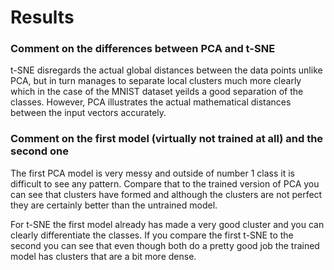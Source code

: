 # Results

### Comment on the differences between PCA and t-SNE
t-SNE disregards the actual global distances between the data points unlike PCA, but in turn manages to separate local clusters much more clearly which in the case of the MNIST dataset yeilds a good separation of the classes. However, PCA illustrates the actual mathematical distances between the input vectors accurately.

### Comment on the first model (virtually not trained at all) and the second one
The first PCA model is very messy and outside of number 1 class it is difficult to see any pattern. Compare that to the trained version of PCA you can see that clusters have formed and although the clusters are not perfect they are certainly better than the untrained model.

For t-SNE the first model already has made a very good cluster and you can clearly differentiate the classes. If you compare the first t-SNE to the second you can see that even though both do a pretty good job the trained model has clusters that are a bit more dense.

